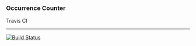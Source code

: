 ### Occurrence Counter

Travis CI
___
[![Build Status](https://travis-ci.org/jackjefferies/occurrence-counter.svg?branch=master)](https://travis-ci.org/jackjefferies/occurrence-counter)